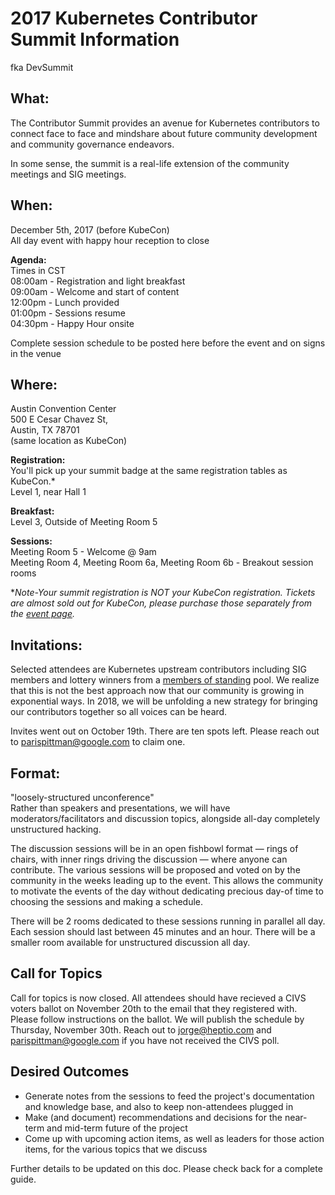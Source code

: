 # 2017 Kubernetes Contributor Summit Information  
fka DevSummit

## What:
The Contributor Summit provides an avenue for Kubernetes contributors to connect face to face and mindshare about future community development and community governance endeavors.

In some sense, the summit is a real-life extension of the community meetings and SIG meetings.

## When:
December 5th, 2017 (before KubeCon)  
All day event with happy hour reception to close  

**Agenda:**  
Times in CST   
08:00am - Registration and light breakfast  
09:00am - Welcome and start of content  
12:00pm - Lunch provided  
01:00pm - Sessions resume  
04:30pm - Happy Hour onsite  

Complete session schedule to be posted here before the event and on signs in the venue

## Where:
Austin Convention Center  
500 E Cesar Chavez St,   
Austin, TX 78701  
(same location as KubeCon)

**Registration:**  
You'll pick up your summit badge at the same registration tables as KubeCon.*  
Level 1, near Hall 1 

**Breakfast:**  
Level 3, Outside of Meeting Room 5  

**Sessions:**  
Meeting Room 5 - Welcome @ 9am  
Meeting Room 4, Meeting Room 6a, Meeting Room 6b - Breakout session rooms

*_Note-Your summit registration is NOT your KubeCon registration. Tickets are almost sold out for KubeCon, please purchase those separately from the [event page](http://events.linuxfoundation.org/events/kubecon-and-cloudnativecon-north-america/attend/register)._

## Invitations:
Selected attendees are Kubernetes upstream contributors including SIG members and lottery winners from a [members of standing](https://github.com/kubernetes/community/blob/master/community-membership.md) pool.
We realize that this is not the best approach now that our community is growing in exponential ways. In 2018, we will be unfolding a new strategy for bringing our contributors together so all voices can be heard. 

Invites went out on October 19th. There are ten spots left. Please reach out to parispittman@google.com to claim one. 

## Format:
"loosely-structured unconference"  
Rather than speakers and presentations, we will have moderators/facilitators and discussion topics, alongside all-day completely unstructured hacking.

The discussion sessions will be in an open fishbowl format — rings of chairs, with inner rings driving the discussion — where anyone can contribute. The various sessions will be proposed and voted on by the community in the weeks leading up to the event. This allows the community to motivate the events of the day without dedicating precious day-of time to choosing the sessions and making a schedule.

There will be 2 rooms dedicated to these sessions running in parallel all day. Each session should last between 45 minutes and an hour. There will be a smaller room available for unstructured discussion all day. 

## Call for Topics
Call for topics is now closed. All attendees should have recieved a CIVS voters ballot on November 20th to the email that they registered with. Please follow instructions on the ballot. We will publish the schedule by Thursday, November 30th. Reach out to jorge@heptio.com and parispittman@google.com if you have not received the CIVS poll. 

## Desired Outcomes
* Generate notes from the sessions to feed the project's documentation and knowledge base, and also to keep non-attendees plugged in
* Make (and document) recommendations and decisions for the near-term and mid-term future of the project
* Come up with upcoming action items, as well as leaders for those action items, for the various topics that we discuss

Further details to be updated on this doc. Please check back for a complete guide. 
